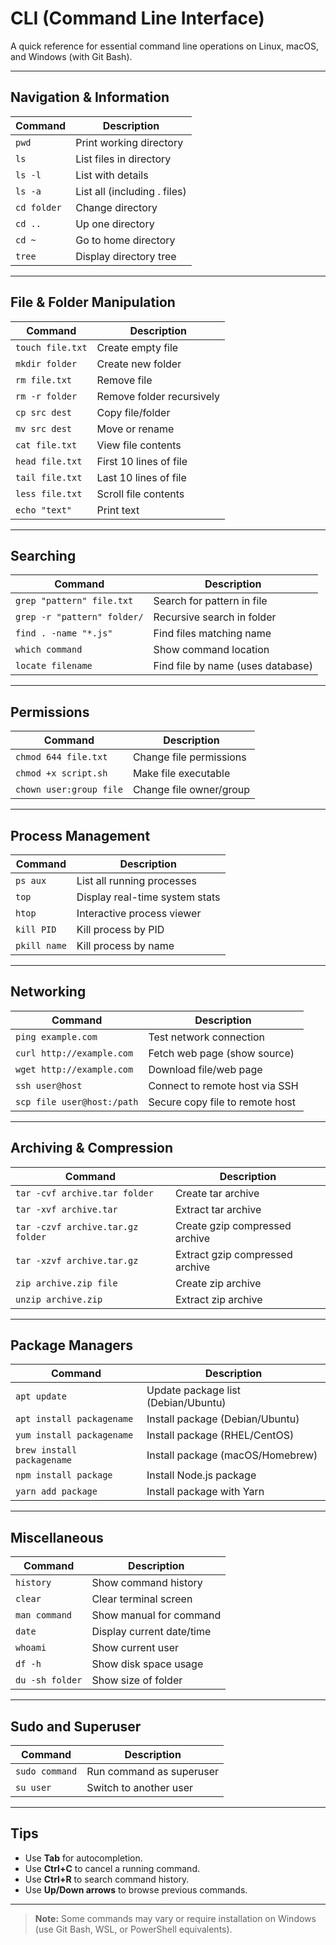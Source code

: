 # CLI (Command Line Interface)

A quick reference for essential command line operations on Linux, macOS, and Windows (with Git Bash).

---

## Navigation & Information

| Command             | Description                |
|---------------------|---------------------------|
| `pwd`               | Print working directory   |
| `ls`                | List files in directory   |
| `ls -l`             | List with details         |
| `ls -a`             | List all (including . files)|
| `cd folder`         | Change directory          |
| `cd ..`             | Up one directory          |
| `cd ~`              | Go to home directory      |
| `tree`              | Display directory tree    |

---

## File & Folder Manipulation

| Command             | Description                |
|---------------------|---------------------------|
| `touch file.txt`    | Create empty file          |
| `mkdir folder`      | Create new folder          |
| `rm file.txt`       | Remove file                |
| `rm -r folder`      | Remove folder recursively  |
| `cp src dest`       | Copy file/folder           |
| `mv src dest`       | Move or rename             |
| `cat file.txt`      | View file contents         |
| `head file.txt`     | First 10 lines of file     |
| `tail file.txt`     | Last 10 lines of file      |
| `less file.txt`     | Scroll file contents       |
| `echo "text"`       | Print text                 |

---

## Searching

| Command                       | Description                      |
|-------------------------------|-----------------------------------|
| `grep "pattern" file.txt`     | Search for pattern in file        |
| `grep -r "pattern" folder/`   | Recursive search in folder        |
| `find . -name "*.js"`         | Find files matching name          |
| `which command`               | Show command location             |
| `locate filename`             | Find file by name (uses database) |

---

## Permissions

| Command                 | Description                           |
|-------------------------|---------------------------------------|
| `chmod 644 file.txt`    | Change file permissions               |
| `chmod +x script.sh`    | Make file executable                  |
| `chown user:group file` | Change file owner/group               |

---

## Process Management

| Command           | Description                       |
|-------------------|-----------------------------------|
| `ps aux`          | List all running processes        |
| `top`             | Display real-time system stats    |
| `htop`            | Interactive process viewer        |
| `kill PID`        | Kill process by PID               |
| `pkill name`      | Kill process by name              |

---

## Networking

| Command                       | Description                        |
|-------------------------------|------------------------------------|
| `ping example.com`            | Test network connection            |
| `curl http://example.com`     | Fetch web page (show source)       |
| `wget http://example.com`     | Download file/web page             |
| `ssh user@host`               | Connect to remote host via SSH     |
| `scp file user@host:/path`    | Secure copy file to remote host    |

---

## Archiving & Compression

| Command                       | Description                        |
|-------------------------------|------------------------------------|
| `tar -cvf archive.tar folder` | Create tar archive                 |
| `tar -xvf archive.tar`        | Extract tar archive                |
| `tar -czvf archive.tar.gz folder` | Create gzip compressed archive  |
| `tar -xzvf archive.tar.gz`    | Extract gzip compressed archive    |
| `zip archive.zip file`        | Create zip archive                 |
| `unzip archive.zip`           | Extract zip archive                |

---

## Package Managers

| Command                     | Description                        |
|-----------------------------|------------------------------------|
| `apt update`                | Update package list (Debian/Ubuntu)|
| `apt install packagename`   | Install package (Debian/Ubuntu)    |
| `yum install packagename`   | Install package (RHEL/CentOS)      |
| `brew install packagename`  | Install package (macOS/Homebrew)   |
| `npm install package`       | Install Node.js package            |
| `yarn add package`          | Install package with Yarn          |

---

## Miscellaneous

| Command           | Description                       |
|-------------------|-----------------------------------|
| `history`         | Show command history              |
| `clear`           | Clear terminal screen             |
| `man command`     | Show manual for command           |
| `date`            | Display current date/time         |
| `whoami`          | Show current user                 |
| `df -h`           | Show disk space usage             |
| `du -sh folder`   | Show size of folder               |

---

## Sudo and Superuser

| Command           | Description                       |
|-------------------|-----------------------------------|
| `sudo command`    | Run command as superuser          |
| `su user`         | Switch to another user            |

---

## Tips

- Use **Tab** for autocompletion.
- Use **Ctrl+C** to cancel a running command.
- Use **Ctrl+R** to search command history.
- Use **Up/Down arrows** to browse previous commands.

---

> **Note:** Some commands may vary or require installation on Windows (use Git Bash, WSL, or PowerShell equivalents).